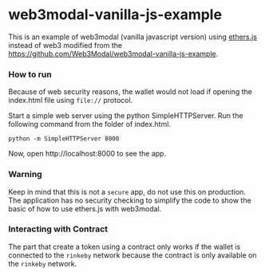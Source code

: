 # web3modal-vanilla-js-example

This is an example of web3modal (vanilla javascript version) using [ethers.js](https://github.com/ethers-io/ethers.js) instead of web3 modified from the https://github.com/Web3Modal/web3modal-vanilla-js-example.

### How to run

Because of web security reasons, the wallet would not load if opening the index.html file using `file://` protocol.

Start a simple web server using the python SimpleHTTPServer. Run the following command from the folder of index.html.

```
python -m SimpleHTTPServer 8000
```

Now, open http://localhost:8000 to see the app.

### Warning

Keep in mind that this is not a `secure` app, do not use this on production. The application has no security checking to simplify the code to show the basic of how to use ethers.js with web3modal.

### Interacting with Contract

The part that create a token using a contract only works if the wallet is connected to the `rinkeby` network because the contract is only available on the `rinkeby` network.
